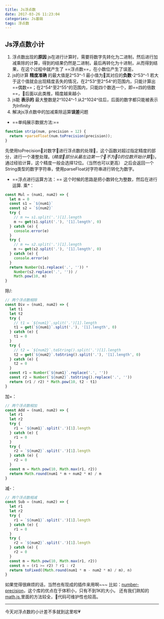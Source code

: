 ```yaml
---
title: Js浮点数
date: 2017-03-26 11:23:04
categories: Js基础
tags: 浮点数
---
```

## Js浮点数小计
1. 浮点数出现的**原因**
js在进行计算时，需要将数字先转化为二进制，然后进行加减乘除的计算，得到的结果仍然是二进制，最后再转化为十进制，从而得到结果，在这个过程中就产生了 ==浮点数==，在小数位产生了误差。
2. js的计算 **精度准确** 的最大值是2^53^-1
最小值为其对应的**负数**-2^53^-1
若大于这个值就会出现精度丢失的情况，在2^53^至2^54^的范围内，只能计算出==偶数==；在2^54^至2^55^的范围内，只能四个数选一个，即==四的倍数==，后面以此类推，精度越来越小
3. js能 **表示的** 最大整数是2^1024^-1
从2^1024^往后，后面的数字都只能被表示为Infinity
4. 解决js浮点数中的加减乘除运算**误差**问题
- ==单纯展示数据方法:==
```javascript
function strip(num, precision = 12) {
  return +parseFloat(num.toPrecision(precision));
}
```
先使用toPrecision对数字进行浮点数的处理，这个函数对超过指定精度的部分，进行一个凑整处理。(*精度部分从最左边第一个不为0的位数开始计算*)，通过经验计算，这个精度一般会选择12位。（当然也可以更高）
之后会返回一个String类型的数字字符串，使用parseFloat对字符串进行转化为数字。


- ==浮点进行运算方法：==
这个时候的思路是把小数转化为整数，然后在进行运算.
乘*：
```javascript
const Mul = (num1, num2) => {
  let m = 0
  const s1 = `${num1}`
  const s2 = `${num2}`
  try {
    // m += s1.split('.')[1].length
    m += get(s1.split('.'), '[1].length', 0)
  } catch (e) {
    console.error(e)
  }
  try {
    // m += s2.split('.')[1].length
    m += get(s2.split('.'), '[1].length', 0)
  } catch (e) {
    console.error(e)
  }
  return Number(s1.replace('.', '')) *
    Number(s2.replace('.', '')) /
    Math.pow(10, m)
}
```
除/:
```javascript
// 两个浮点数相除
const Div = (num1, num2) => {
  let t1
  let t2
  try {
    // t1 = `${num1}`.split('.')[1].length
    t1 = get(`${num1}`.split('.'), '[1].length', 0)
  } catch (e) {
    t1 = 0
  }
  try {
    // t2 = `${num2}`.toString().split('.')[1].length
    t2 = get(`${num2}`.toString().split('.'), '[1].length', 0)
  } catch (e) {
    t2 = 0
  }
  const r1 = Number(`${num1}`.replace('.', ''))
  const r2 = Number(`${num2}`.toString().replace('.', ''))
  return (r1 / r2) * Math.pow(10, t2 - t1)
}
```
加+：
```javascript
// 两个浮点数相加
const Add = (num1, num2) => {
  let r1
  let r2
  try {
    r1 = `${num1}`.split('.')[1].length
  } catch (e) {
    r1 = 0
  }
  try {
    r2 = `${num2}`.split('.')[1].length
  } catch (e) {
    r2 = 0
  }
  const m = Math.pow(10, Math.max(r1, r2))
  return Math.round(num1 * m + num2 * m) / m
}
```
减-：
```javascript
// 两个浮点数相减
const Sub = (num1, num2) => {
  let r1
  let r2
  try {
    r1 = `${num1}`.split('.')[1].length
  } catch (e) {
    r1 = 0
  }
  try {
    r2 = `${num2}`.split('.')[1].length
  } catch (e) {
    r2 = 0
  }
  const m = Math.pow(10, Math.max(r1, r2))
  const n = (r1 >= r2) ? r1 : r2
  return toFixed((Math.round(num1 * m - num2 * m) / m), n)
}
```

如果觉得很麻烦的话，当然也有现成的插件来用啊~~~
比如：[number-precision](https://github.com/nefe/number-precision)，这个库的优点在于体积小，只有不到1K的大小。
还有我们熟知的[math.js](https://mathjs.org/download.html),里面的方法较全，代码可维护性也较高。
*************************************

今天对浮点数的小计差不多就到这里啦💗
